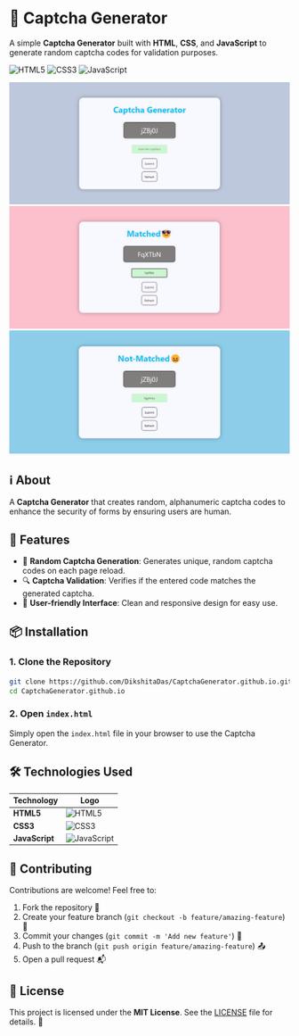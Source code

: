 # 🔐 Captcha Generator 

A simple **Captcha Generator** built with **HTML**, **CSS**, and **JavaScript** to generate random captcha codes for validation purposes.

![HTML5](https://img.shields.io/badge/HTML5-%23E34F26.svg?&style=flat&logo=html5&logoColor=white)
![CSS3](https://img.shields.io/badge/CSS3-%231572B6.svg?&style=flat&logo=css3&logoColor=white)
![JavaScript](https://img.shields.io/badge/JavaScript-%23F7DF1E.svg?&style=flat&logo=javascript&logoColor=black)

<img src="https://github.com/DikshitaDas/CaptchaGenerator.github.io/blob/main/Demo_images/Screenshot%202024-10-19%20122227.png" width="800">

<img src="https://github.com/DikshitaDas/CaptchaGenerator.github.io/blob/main/Demo_images/Screenshot%202024-10-19%20120018.png" width="800">

<img src="https://github.com/DikshitaDas/CaptchaGenerator.github.io/blob/main/Demo_images/Screenshot%202024-10-19%20122252.png" width="800">




## ℹ️ About

A **Captcha Generator** that creates random, alphanumeric captcha codes to enhance the security of forms by ensuring users are human.

## 🚀 Features

- 🔄 **Random Captcha Generation**: Generates unique, random captcha codes on each page reload.
- 🔍 **Captcha Validation**: Verifies if the entered code matches the generated captcha.
- 🎨 **User-friendly Interface**: Clean and responsive design for easy use.

## 📦 Installation

### 1. Clone the Repository
```bash
git clone https://github.com/DikshitaDas/CaptchaGenerator.github.io.git
cd CaptchaGenerator.github.io
```

### 2. Open `index.html`
Simply open the `index.html` file in your browser to use the Captcha Generator.

## 🛠 Technologies Used

| Technology  | Logo |
|-------------|------|
| **HTML5**   | ![HTML5](https://img.shields.io/badge/HTML5-%23E34F26.svg?&style=flat&logo=html5&logoColor=white) |
| **CSS3**    | ![CSS3](https://img.shields.io/badge/CSS3-%231572B6.svg?&style=flat&logo=css3&logoColor=white) |
| **JavaScript** | ![JavaScript](https://img.shields.io/badge/JavaScript-%23F7DF1E.svg?&style=flat&logo=javascript&logoColor=black) |

## 🤝 Contributing

Contributions are welcome! Feel free to:

1. Fork the repository 🍴
2. Create your feature branch (`git checkout -b feature/amazing-feature`) 🚧
3. Commit your changes (`git commit -m 'Add new feature'`) 📝
4. Push to the branch (`git push origin feature/amazing-feature`) 📤
5. Open a pull request 📬

## 📄 License

This project is licensed under the **MIT License**. See the [LICENSE](LICENSE) file for details. 📃

